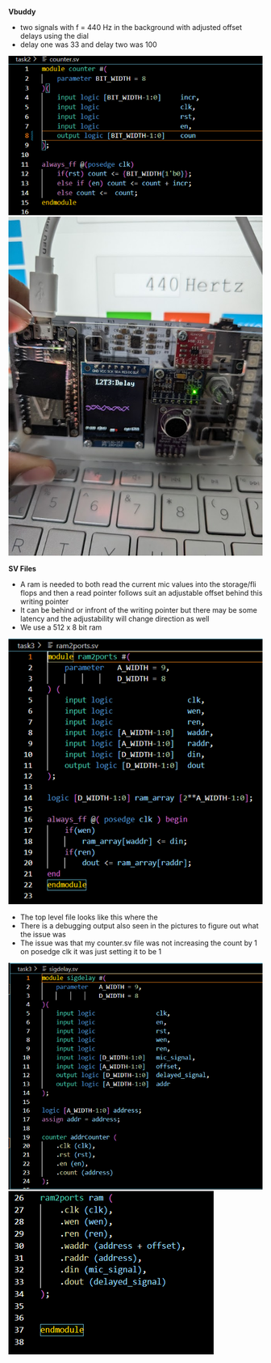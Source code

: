 **Vbuddy**

- two signals with f = 440 Hz in the background with adjusted offset delays using the dial
- delay one was 33 and delay two was 100

![delay1](image.png)
![delay2](image-1.png)


**SV Files**

- A ram is needed to both read the current mic values into the storage/fli flops and then a read pointer follows suit an adjustable offset behind this writing pointer
- It can be behind or infront of the writing pointer but there may be some latency and the adjustability will change direction as well
- We use a 512 x 8 bit ram

![ram2port](image-2.png)

- The top level file looks like this where the
- There is a debugging output also seen in the pictures to figure out what the issue was
- The issue was that my counter.sv file was not increasing the count by 1 on posedge clk it was just setting it to be 1

![toplevelsv](image-3.png)
![toplevelsv2](image-4.png)
